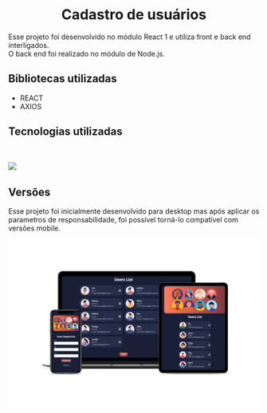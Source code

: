 <h1 align="center"> Cadastro de usuários</h1>

Esse projeto foi desenvolvido no módulo React 1 e utiliza front e back end interligados.  <br>
O back end foi realizado no módulo de Node.js.
<br>

 ## Bibliotecas utilizadas
- REACT
- AXIOS  

## Tecnologias utilizadas
<br>
<p align="left">
  <a href="https://skillicons.dev">
    <img src="https://skillicons.dev/icons?i=html,css,react,nodejs" />
  </a>
</p>

## Versões
Esse projeto foi inicialmente desenvolvido para desktop mas após aplicar os parametros de responsabilidade, foi possível torná-lo compatível com versões mobile.

<img src="https://github.com/thianecw/cadastro-usuario/blob/main/src/assets/mockup.jpg" />
